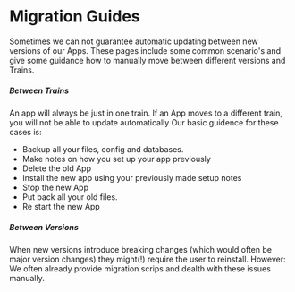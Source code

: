 # Migration Guides

Sometimes we can not guarantee automatic updating between new versions of our Apps.
These pages include some common scenario's and give some guidance how to manually move between different versions and Trains.

##### Between Trains

An app will always be just in one train. If an App moves to a different train, you will not be able to update automatically
Our basic guidence for these cases is:


- Backup all your files, config and databases.
- Make notes on how you set up your app previously
- Delete the old App
- Install the new app using your previously made setup notes
- Stop the new App
- Put back all your old files.
- Re start the new App

##### Between Versions

When new versions introduce breaking changes (which would often be major version changes) they might(!) require the user to reinstall.
However: We often already provide migration scrips and dealth with these issues manually.
